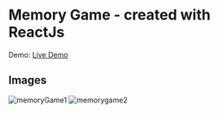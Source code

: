 # Memory Game - created with ReactJs

Demo: [Live Demo](https://memory-game-lr.netlify.app)

## Images
![memoryGame1](https://user-images.githubusercontent.com/103745653/212391311-e0395218-c90b-48ac-abf8-ffb76bfb2258.JPG)
![memorygame2](https://user-images.githubusercontent.com/103745653/212391365-c41e4e48-1228-4095-a073-4cfc8f6b1a16.JPG)
